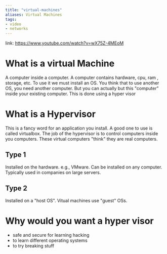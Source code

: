 ```yaml
---
title: "virtual-machines"
aliases: Virtual Machines
tags: 
- video
- networks
---
```


link: https://www.youtube.com/watch?v=wX75Z-4MEoM


# What is a virtual Machine
A computer inside a computer. A computer contains hardware, cpu, ram , storage, etc. To use it we must install an OS. You think that to use another OS, you need another computer. But you can actually but this "computer" inside your existing computer.  This is done using a hyper visor

# What is a Hypervisor
This is a fancy word for an application you install. A good one to use is called virtualbox. The job of the hypervisor is to control computers inside you computers. These virtual computers "think" they are real computers.

## Type 1
Installed on the hardware. e.g., VMware. Can be installed on any computer. Typically used in companies on large servers. 

## Type 2
Installed on a "host OS". Vitual machines use "guest" OSs.

# Why would you want a hyper visor
- safe and secure for learning hacking
- to learn different operating systems
- to try breaking stuff
